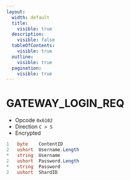 ```yaml
---
layout:
  width: default
  title:
    visible: true
  description:
    visible: false
  tableOfContents:
    visible: true
  outline:
    visible: true
  pagination:
    visible: true
---
```


# GATEWAY\_LOGIN\_REQ

* Opcode `0x6102`
* Direction `C > S`
* Encrypted

```csharp
1   byte    ContentID
2   ushort  Username.Length
*   string  Username
2   ushort  Password.Length
*   string  Password
2   ushort  ShardID
```
